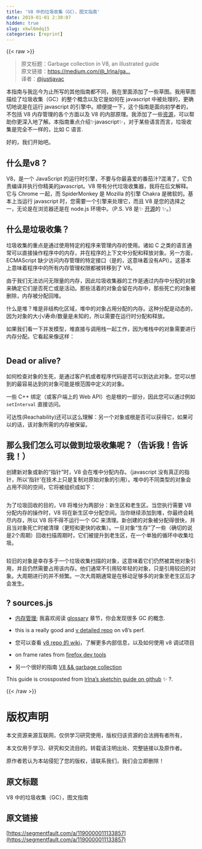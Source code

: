 ```yaml
---
title: 'V8 中的垃圾收集（GC），图文指南' 
date: 2019-01-01 2:30:07
hidden: true
slug: xkwl6mdq15
categories: [reprint]
---
```


{{< raw >}}

                    
<blockquote><p>原文标题：Garbage collection in V8, an illustrated guide<br>原文链接：<a href="https://medium.com/@_lrlna/garbage-collection-in-v8-an-illustrated-guide-d24a952ee3b8" rel="nofollow noreferrer" target="_blank">https://medium.com/@_lrlna/ga...</a>  <br>译者：<a href="https://github.com/justjavac" rel="nofollow noreferrer" target="_blank">@justjavac</a></p></blockquote>
<p>本指南与我迄今为止所写的其他指南都不同，我在里面添加了一些草图。我用草图描绘了垃圾收集（GC）的整个概念以及它是如何在 javascript 中被处理的，更确切地说是在运行 javascript 的引擎中。顺便提一下，这个指南是面向初学者的，不包括 V8 内存管理的各个方面以及 V8 的内部原理。我添加了一些<a href="https://github.com/lrlna/sketchin/blob/master/guides/garbage-collection-in-v8.md#-sourcesjs" rel="nofollow noreferrer" target="_blank">资源</a>，可以帮助你更深入地了解。本指南重点介绍✨javascript✨，对于某些语言而言，垃圾收集是完全不一样的，比如 C 语言.</p>
<p>好的，我们开始吧。</p>
<h2 id="articleHeader0">什么是v8？</h2>
<p>V8，是一个 JavaScript 的运行时引擎，不要与你最喜爱的番茄汁?混淆了，它负责编译并执行你精美的javascript。V8 带有分代垃圾收集器，我将在后文解释。它与 Chrome 一起，而 SpiderMonkey 是 Mozilla 的引擎 Chakra 是微软的。基本上当运行 javascript 时，您需要一个引擎来处理它，而且 V8 是您的选择之一，无论是在浏览器还是在 node.js 环境中。（P.S. V8 是✨ <a href="https://github.com/v8/v8" rel="nofollow noreferrer" target="_blank">开源</a>的 ✨。）</p>
<h2 id="articleHeader1">什么是垃圾收集？</h2>
<p>垃圾收集的重点是通过使用特定的程序来管理内存的使用。诸如 C 之类的语言通常可以直接操作程序中的内存，并在程序的上下文中分配和释放对象。另一方面，ECMAScript 缺少访问内存管理的特定接口（是的，这意味着没有API）。这基本上意味着程序中的所有内存管理权限都被转移到了 V8。</p>
<p>由于我们无法访问无限量的内存，因此垃圾收集器的工作是通过内存中分配的对象来确定它们是否死亡或是活动。那些活着的对象会留在内存中，那些死亡的对象被删除，内存被分配回堆。</p>
<p>什么是堆？堆是非结构化区域，堆中的对象占用分配的内存。这种分配是动态的，因为对象的大小/寿命/数量是未知的，所以需要在运行时分配和释放。</p>
<p>如果我们看一下并发模型，堆直接与调用栈一起工作，因为堆栈中的对象需要进行内存分配。它看起来像这样：</p>
<p><span class="img-wrap"><img data-src="/img/bVUR8h?w=1000&amp;h=750" src="https://static.alili.tech/img/bVUR8h?w=1000&amp;h=750" alt="" title="" style="cursor: pointer; display: inline;"></span></p>
<h2 id="articleHeader2">Dead or alive?</h2>
<p>如何检查对象的生死，是通过客户机或者程序代码是否可以到达此对象。您可以想到的最容易达到的对象可能是根范围中定义的对象。</p>
<p>一些 C++ 绑定（或客户端上的 Web API）也是根的一部分，因此您可以通过例如 <code>setInterval</code> 直接访问。</p>
<p>可达性(Reachability)还可以这么理解：另一个对象或根是否可以获得它，如果可以的话，该对象所需的内存被保留。</p>
<h2 id="articleHeader3">那么我们怎么可以做到垃圾收集呢？（告诉我！告诉我！）</h2>
<p>创建新对象或新的“指针”时，V8 会在堆中分配内存。（javascript 没有真正的指针，所以'指针'在技术上只是复制对原始对象的引用）。堆中的不同类型的对象会占用不同的空间，它将被组织成如下：</p>
<p><span class="img-wrap"><img data-src="/img/bVUR8G?w=1000&amp;h=749" src="https://static.alili.tech/img/bVUR8G?w=1000&amp;h=749" alt="" title="" style="cursor: pointer; display: inline;"></span></p>
<p>为了垃圾回收的目的，V8 将堆分为两部分：新生区和老生区。当您执行需要 V8 分配内存的操作时，V8 将在新生区中分配空间。当你继续添加到堆，你最终会耗尽内存，所以 V8 将不得不运行一个 GC 来清理。新创建的对象被分配得很快，并且当对象死亡时被清理（更短和更快的收集）。一旦对象“生存”了一些（确切的说是2个周期）回收扫描周期时，它们被提升到老生区，在一个单独的循环中收集垃圾。</p>
<p><span class="img-wrap"><img data-src="/img/bVUR8N?w=600&amp;h=450" src="https://static.alili.tech/img/bVUR8N?w=600&amp;h=450" alt="" title="" style="cursor: pointer; display: inline;"></span></p>
<p>较旧的对象是幸存多于一个垃圾收集扫描的对象，这意味着它们仍然被其他对象引用，并且仍然需要占用该内存。他们通常不引用较年轻的对象，只是引用较旧的对象。大周期进行的并不频繁。一次大周期通常是在移动足够多的对象至老生区后才会发生。</p>
<h2 id="articleHeader4">? sources.js</h2>
<ul>
<li><p><a href="http://www.memorymanagement.org/" rel="nofollow noreferrer" target="_blank">内存管理</a>; 我喜欢阅读 <a href="http://www.memorymanagement.org/glossary/" rel="nofollow noreferrer" target="_blank">glossary</a> 章节，你会发现很多 GC 的概念.</p></li>
<li><p>this is a really good and <a href="https://github.com/thlorenz/v8-perf" rel="nofollow noreferrer" target="_blank">v detailed repo</a> on v8’s perf.</p></li>
<li><p>您可以查看 <a href="https://github.com/v8/v8/wiki" rel="nofollow noreferrer" target="_blank">v8 repo 的 wiki</a>，了解更多内部信息，以及如何使用 v8 调试项目</p></li>
<li><p>on frame rates from <a href="https://developer.mozilla.org/en-US/docs/Tools/Performance/Frame_rate" rel="nofollow noreferrer" target="_blank">firefox dev tools</a></p></li>
<li><p>另一个很好的指南 <a href="http://jayconrod.com/posts/55/a-tour-of-v8-garbage-collection" rel="nofollow noreferrer" target="_blank">V8 &amp;&amp; garbage collection</a></p></li>
</ul>
<p>This guide is crossposted from <a href="https://github.com/lrlna/sketchin/blob/master/guides/garbage-collection-in-v8.md" rel="nofollow noreferrer" target="_blank">lrlna’s sketchin guide on github</a> ✨ ?.</p>

                
{{< /raw >}}

# 版权声明
本文资源来源互联网，仅供学习研究使用，版权归该资源的合法拥有者所有，

本文仅用于学习、研究和交流目的。转载请注明出处、完整链接以及原作者。

原作者若认为本站侵犯了您的版权，请联系我们，我们会立即删除！

## 原文标题
V8 中的垃圾收集（GC），图文指南

## 原文链接
[https://segmentfault.com/a/1190000011133857](https://segmentfault.com/a/1190000011133857)

